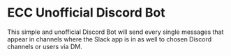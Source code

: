 # ECC Unofficial Discord Bot

This simple and unofficial Discord Bot will send every single messages that appear in channels where the Slack app is in as well to chosen Discord channels or users via DM.
